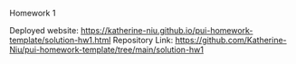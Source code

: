 Homework 1 

Deployed website: https://katherine-niu.github.io/pui-homework-template/solution-hw1.html
Repository Link: https://github.com/Katherine-Niu/pui-homework-template/tree/main/solution-hw1 
